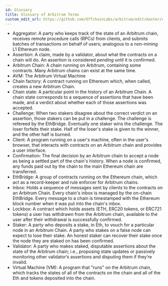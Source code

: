 ```yaml
---
id: Glossary
title: Glossary of Arbitrum Terms
custom_edit_url: https://github.com/OffchainLabs/arbitrum/edit/master/docs/Glossary.md
---
```

- Aggregator: A party who keeps track of the state of an Arbitrum chain, receives remote procedure calls (RPCs) from clients, and submits batches of transactions on behalf of users; analogous to a non-mining L1 Ethereum node.
- Assertion: A claim, made by a validator, about what the contracts on a chain will do. An assertion is considered _pending_ until it is confirmed.
- Arbitrum Chain: A chain running on Arbitrum, containing some contracts. Many Arbitrum chains can exist at the same time.
- AVM: The Arbitrum Virtual Machine
- Chain factory: A contract running on Ethereum which, when called, creates a new Arbitrum Chain.
- Chain state: A particular point in the history of an Arbitrum Chain. A chain state corresponds to a sequence of assertions that have been made, and a verdict about whether each of those assertions was accepted.
- Challenge: When two stakers disagree about the correct verdict on an assertion, those stakers can be put in a challenge. The challenge is refereed by the EthBridge. Eventually one staker wins the challenge. The loser forfeits their stake. Half of the loser's stake is given to the winner, and the other half is burned.
- Client: A program running on a user's machine, often in the user's browser, that interacts with contracts on an Arbitrum chain and provides a user interface.
- Confirmation: The final decision by an Arbitrum chain to accept a node as being a settled part of the chain's history. When a node is confirmed, any funds paid out by the chain to the main Ethereum chain are transferred.
- EthBridge: A group of contracts running on the Ethereum chain, which act as a record-keeper and rule enforcer for Arbitrum chains.
- Inbox: Holds a sequence of messages sent by clients to the contracts on an Arbitrum Chain. Every chain's inbox is managed by the on-chain EthBridge. Every message to a chain is timestamped with the Ethereum block number when it was put into the chain's inbox.
- Lockbox: A contract which holds assets (ETH, ERC20 tokens, or ERC721 tokens) a user has withdrawn from the Arbitrum chain, available to the user after their withdrawal is successfully confirmed.
- Staker: A party who deposits a stake, in Eth, to vouch for a particular node in an Arbitrum Chain. A party who stakes on a false node can expect to lose their stake. An honest staker can recover their stake once the node they are staked on has been confirmed.
- Validator: A party who makes staked, disputable assertions about the state of the Arbitrum chain; i.e., proposing state updates or passively monitoring other validator’s assertions and disputing them if they’re invalid.
- Virtual Machine (VM): A program that "runs" on the Arbitrum chain, which tracks the states of all of the contracts on the chain and all of the Eth and tokens deposited into the chain.
